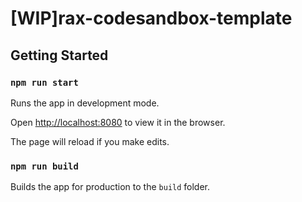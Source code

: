 # [WIP]rax-codesandbox-template

## Getting Started

### `npm run start`

Runs the app in development mode.

Open [http://localhost:8080](http://localhost:8080) to view it in the browser.

The page will reload if you make edits.

### `npm run build`

Builds the app for production to the `build` folder.
